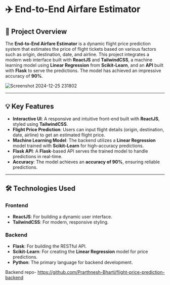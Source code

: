 # ✈️ **End-to-End Airfare Estimator** 

## 🚀 Project Overview
The **End-to-End Airfare Estimator** is a dynamic flight price prediction system that estimates the price of flight tickets based on various factors such as origin, destination, date, and airline. This project integrates a modern web interface built with **ReactJS** and **TailwindCSS**, a machine learning model using **Linear Regression** from **Scikit-Learn**, and an **API** built with **Flask** to serve the predictions. The model has achieved an impressive accuracy of **90%**.

![Screenshot 2024-12-25 231802](https://github.com/user-attachments/assets/a18f1677-f2fa-4fb4-85e6-8a205ad8c645)

---

## 💡 Key Features
- **Interactive UI**: A responsive and intuitive front-end built with **ReactJS**, styled using **TailwindCSS**.
- **Flight Price Prediction**: Users can input flight details (origin, destination, date, airline) to get an estimated flight price.
- **Machine Learning Model**: The backend utilizes a **Linear Regression** model trained with **Scikit-Learn** for high-accuracy predictions.
- **Flask API**: A **Flask**-based API serves the trained model to handle predictions in real-time.
- **Accuracy**: The model achieves an **accuracy of 90%**, ensuring reliable predictions.

---

## 🛠️ Technologies Used

### Frontend
- **ReactJS**: For building a dynamic user interface.
- **TailwindCSS**: For modern, responsive styling.

### Backend
- **Flask**: For building the RESTful API.
- **Scikit-Learn**: For creating the **Linear Regression** model for price predictions.
- **Python**: The primary language for backend development.

Backend repo- https://github.com/Prarthnesh-Bharti/flight-price-prediction-backend
